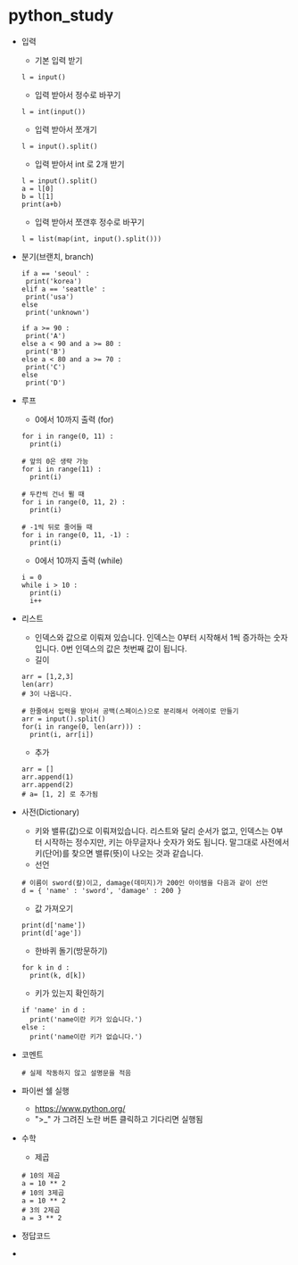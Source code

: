 # python_study

* 입력
  * 기본 입력 받기
  ```
  l = input()
  ```

  * 입력 받아서 정수로 바꾸기
  ```
  l = int(input())
  ```

  * 입력 받아서 쪼개기
  ```
  l = input().split()
  ```

  * 입력 받아서 int 로 2개 받기
  ```
  l = input().split()
  a = l[0]
  b = l[1]
  print(a+b)
  ```


  * 입력 받아서 쪼갠후 정수로 바꾸기
  ```
  l = list(map(int, input().split()))
  ```

* 분기(브랜치, branch)
  ```
  if a == 'seoul' :
   print('korea')
  elif a == 'seattle' :
   print('usa')
  else
   print('unknown')
   
  if a >= 90 :
   print('A')
  else a < 90 and a >= 80 :
   print('B')
  else a < 80 and a >= 70 :
   print('C')
  else
   print('D')
  ```
 
* 루프
  * 0에서 10까지 출력 (for)
  ```
  for i in range(0, 11) :
    print(i)

  # 앞의 0은 생략 가능
  for i in range(11) :
    print(i)

  # 두칸씩 건너 뛸 때 
  for i in range(0, 11, 2) :
    print(i)

  # -1씩 뒤로 줄어들 때
  for i in range(0, 11, -1) :
    print(i)
  ```

  * 0에서 10까지 출력 (while)
  ```
  i = 0
  while i > 10 :
    print(i)
    i++
  ```

* 리스트
  * 인덱스와 값으로 이뤄져 있습니다. 인덱스는 0부터 시작해서 1씩 증가하는 숫자입니다. 0번 인덱스의 값은 첫번째 값이 됩니다.
  * 길이 
  ```
  arr = [1,2,3]
  len(arr) 
  # 3이 나옵니다.

  # 한줄에서 입력을 받아서 공백(스페이스)으로 분리해서 어레이로 만들기
  arr = input().split()
  for(i in range(0, len(arr))) :
    print(i, arr[i])
  ```
  
  * 추가
  ```
  arr = []
  arr.append(1)
  arr.append(2)
  # a= [1, 2] 로 추가됨
  ```

* 사전(Dictionary)
  * 키와 밸류(값)으로 이뤄져있습니다. 리스트와 달리 순서가 없고, 인덱스는 0부터 시작하는 정수지만, 키는 아무글자나 숫자가 와도 됩니다. 말그대로 사전에서 키(단어)를 찾으면 밸류(뜻)이 나오는 것과 같습니다.
  * 선언
  ```
  # 이름이 sword(칼)이고, damage(데미지)가 200인 아이템을 다음과 같이 선언
  d = { 'name' : 'sword', 'damage' : 200 }
  ```

  * 값 가져오기
  ```
  print(d['name'])
  print(d['age'])
  ```
  * 한바퀴 돌기(방문하기)
  ```
  for k in d :
    print(k, d[k])
  ```
  * 키가 있는지 확인하기
  ```
  if 'name' in d :
    print('name이란 키가 있습니다.')
  else :
    print('name이란 키가 없습니다.')
  ```
  

* 코멘트
  ```
  # 실제 작동하지 않고 설명문을 적음
  ```  

* 파이썬 쉘 실행 
  * https://www.python.org/
  * ">_" 가 그려진 노란 버튼 클릭하고 기다리면 실행됨 

* 수학
  * 제곱
  ```
  # 10의 제곱
  a = 10 ** 2
  # 10의 3제곱
  a = 10 ** 2
  # 3의 2제곱
  a = 3 ** 2
  ```  
* 정답코드
 * 
